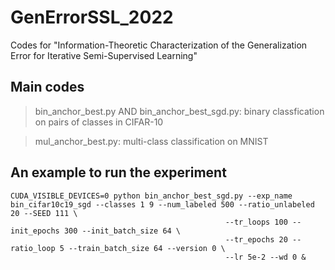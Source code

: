 # GenErrorSSL_2022
Codes for "Information-Theoretic Characterization of the Generalization Error for Iterative Semi-Supervised Learning"

## Main codes
> bin_anchor_best.py AND bin_anchor_best_sgd.py: binary classfication on pairs of classes in CIFAR-10

> mul_anchor_best.py: multi-class classification on MNIST

## An example to run the experiment
```
CUDA_VISIBLE_DEVICES=0 python bin_anchor_best_sgd.py --exp_name bin_cifar10c19_sgd --classes 1 9 --num_labeled 500 --ratio_unlabeled 20 --SEED 111 \
                                                --tr_loops 100 --init_epochs 300 --init_batch_size 64 \
                                                --tr_epochs 20 --ratio_loop 5 --train_batch_size 64 --version 0 \
                                                --lr 5e-2 --wd 0 &
```
